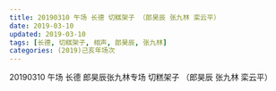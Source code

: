 ```yaml
---
title: 20190310 午场 长德 切糕架子 （郎昊辰 张九林 栾云平）
date: 2019-03-10
updated: 2019-03-10
tags: [长德, 切糕架子, 相声, 郎昊辰, 张九林]
categories: (2019)己亥年场次
---
```

20190310 午场 长德 郎昊辰张九林专场 切糕架子 （郎昊辰 张九林 栾云平）